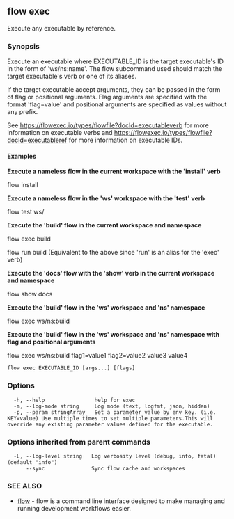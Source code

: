 ## flow exec

Execute any executable by reference.

### Synopsis


Execute an executable where EXECUTABLE_ID is the target executable's ID in the form of 'ws/ns:name'.
The flow subcommand used should match the target executable's verb or one of its aliases.

If the target executable accept arguments, they can be passed in the form of flag or positional arguments.
Flag arguments are specified with the format 'flag=value' and positional arguments are specified as values without any prefix.


See https://flowexec.io/types/flowfile?docId=executableverb for more information on executable verbs and https://flowexec.io/types/flowfile?docId=executableref for more information on executable IDs.


#### Examples
**Execute a nameless flow in the current workspace with the 'install' verb**

flow install

**Execute a nameless flow in the 'ws' workspace with the 'test' verb**

flow test ws/

**Execute the 'build' flow in the current workspace and namespace**

flow exec build

flow run build  (Equivalent to the above since 'run' is an alias for the 'exec' verb)

**Execute the 'docs' flow with the 'show' verb in the current workspace and namespace**

flow show docs

**Execute the 'build' flow in the 'ws' workspace and 'ns' namespace**

flow exec ws/ns:build

**Execute the 'build' flow in the 'ws' workspace and 'ns' namespace with flag and positional arguments**

flow exec ws/ns:build flag1=value1 flag2=value2 value3 value4


```
flow exec EXECUTABLE_ID [args...] [flags]
```

### Options

```
  -h, --help                help for exec
  -m, --log-mode string     Log mode (text, logfmt, json, hidden)
  -p, --param stringArray   Set a parameter value by env key. (i.e. KEY=value) Use multiple times to set multiple parameters.This will override any existing parameter values defined for the executable.
```

### Options inherited from parent commands

```
  -L, --log-level string   Log verbosity level (debug, info, fatal) (default "info")
      --sync               Sync flow cache and workspaces
```

### SEE ALSO

* [flow](flow.md)	 - flow is a command line interface designed to make managing and running development workflows easier.

